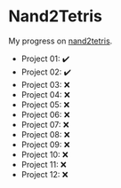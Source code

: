 Nand2Tetris
===========

My progress on [nand2tetris](https://www.nand2tetris.org/).

- Project 01: ✔️
- Project 02: ✔️
- Project 03: ❌
- Project 04: ❌
- Project 05: ❌
- Project 06: ❌
- Project 07: ❌
- Project 08: ❌
- Project 09: ❌
- Project 10: ❌
- Project 11: ❌
- Project 12: ❌
